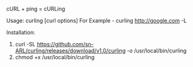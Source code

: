 cURL + ping = cURLing

Usage:
curling [curl options]
For Example - curling http://google.com -L

Installation:
1. curl -SL https://github.com/sn-ARL/curling/releases/download/v1.0/curling -o /usr/local/bin/curling
2. chmod +x /usr/local/bin/curling
